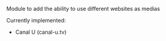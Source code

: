 Module to add the ability to use different websites as medias

Currently implemented:
- Canal U (canal-u.tv)